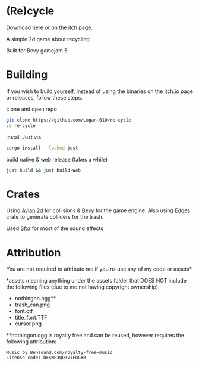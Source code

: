 # (Re)cycle

Download [here](https://github.com/Logan-010/re-cycle) or on the [itch page](https://seedse.itch.io/re-cycle).

A simple 2d game about recycling

Built for Bevy gamejam 5.

# Building

If you wish to build yourself, instead of using the binaries on the itch.io page or releases, follow these steps.

clone and open repo

```sh
git clone https://github.com/Logan-010/re-cycle
cd re-cycle
```

install Just via

```sh
cargo install --locked just
```

build native & web release (takes a while)

```sh
just build && just build-web
```

# Crates

Using [Avian 2d](https://github.com/Jondolf/avian/) for collisions & [Bevy](https://github.com/bevyengine/bevy/) for the game engine.
Also using [Edges](https://github.com/shnewto/edges) crate to generate colliders for the trash.

Used [Sfxr](https://sfxr.me/) for most of the sound effects

# Attribution
You are not required to attribute me if you re-use any of my code or assets*

*assets meaning anything under the assets folder that DOES NOT include the following files (due to me not having copyright ownership):
 - nothingon.ogg**
 - trash_can.png
 - font.otf
 - title_font.TTF
 - cursor.png

**nothingon.ogg is royalty free and can be reused, however requires the following attribution:
```
Music by Bensound.com/royalty-free-music
License code: DFSWP3QQ3VIFDGYR
```